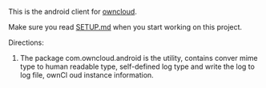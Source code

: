 This is the android client for [owncloud][0].

Make sure you read [SETUP.md][1] when you start working on this project.

Directions:  
1. The package com.owncloud.android is the utility, contains conver mime type to
 human readable type, self-defined log type and write the log to log file, ownCl
oud instance information.


[0]: https://github.com/owncloud/core
[1]: https://raw.github.com/owncloud/android/master/SETUP.md

